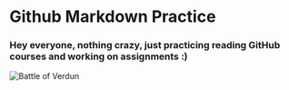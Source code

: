 # Github Markdown Practice

### Hey everyone, nothing crazy, just practicing reading GitHub courses and working on assignments :)


![Battle of Verdun](https://upload.wikimedia.org/wikipedia/commons/thumb/e/e6/Bataille_de_Verdun_1916.jpg/640px-Bataille_de_Verdun_1916.jpg)

